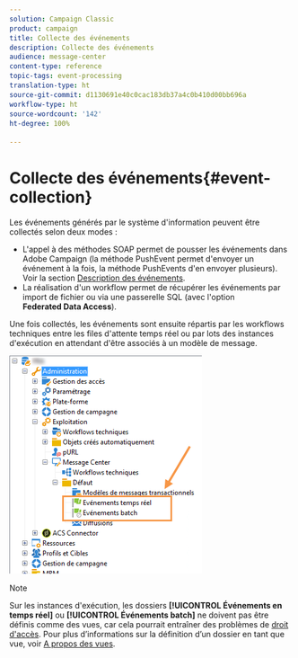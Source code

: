 ```yaml
---
solution: Campaign Classic
product: campaign
title: Collecte des événements
description: Collecte des événements
audience: message-center
content-type: reference
topic-tags: event-processing
translation-type: ht
source-git-commit: d1130691e40c0cac183db37a4c0b410d00bb696a
workflow-type: ht
source-wordcount: '142'
ht-degree: 100%

---
```



# Collecte des événements{#event-collection}

Les événements générés par le système d&#39;information peuvent être collectés selon deux modes :

* L&#39;appel à des méthodes SOAP permet de pousser les événements dans Adobe Campaign (la méthode PushEvent permet d&#39;envoyer un événement à la fois, la méthode PushEvents d&#39;en envoyer plusieurs). Voir la section [Description des événements](../../message-center/using/event-description.md).
* La réalisation d&#39;un workflow permet de récupérer les événements par import de fichier ou via une passerelle SQL (avec l&#39;option **Federated Data Access**).

Une fois collectés, les événements sont ensuite répartis par les workflows techniques entre les files d&#39;attente temps réel ou par lots des instances d&#39;exécution en attendant d&#39;être associés à un modèle de message.

![](assets/messagecenter_events_queues_001.png)

>[!NOTE]
>
>Sur les instances d&#39;exécution, les dossiers **[!UICONTROL Événements en temps réel]** ou **[!UICONTROL Événements batch]** ne doivent pas être définis comme des vues, car cela pourrait entraîner des problèmes de [droit d&#39;accès](../../platform/using/access-management.md#about-permissions). Pour plus d’informations sur la définition d’un dossier en tant que vue, voir [A propos des vues](../../platform/using/access-management.md#about-views).
